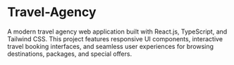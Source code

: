 # Travel-Agency
A modern travel agency web application built with React.js, TypeScript, and Tailwind CSS. This project features responsive UI components, interactive travel booking interfaces, and seamless user experiences for browsing destinations, packages, and special offers.
